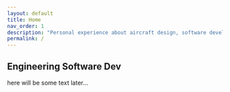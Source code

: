 ```yaml
---
layout: default
title: Home
nav_order: 1
description: "Personal experience about aircraft design, software development and other topics."
permalink: /
---
```


## Engineering Software Dev

here will be some text later...
